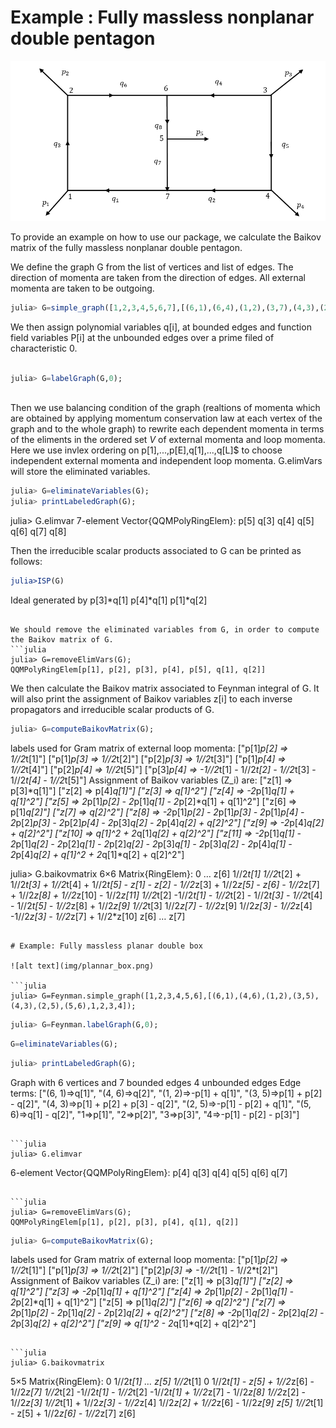 # Example : Fully massless nonplanar double pentagon

![alt text](img/non_plannar_double_pentagon.png)

To provide an example on how to use our package, we calculate the Baikov matrix of the fully massless nonplanar double pentagon. 

We define the graph G from the list of vertices and list of edges. The direction of momenta are taken from the direction  of edges. All external momenta are taken to be outgoing.

```julia
julia> G=simple_graph([1,2,3,4,5,6,7],[(6,1),(6,4),(1,2),(3,7),(4,3),(2,7),(5,6),(7,5),1,2,3,4,5]);
```

We then assign polynomial variables q[i],  at bounded edges and function field variables P[i] at the unbounded edges over a prime filed of characteristic 0.

```julia

julia> G=labelGraph(G,0);



```

Then we use balancing condition of the graph (realtions of momenta which are obtained by applying momentum conservation law at each vertex of the graph and to the whole graph) to rewrite each dependent momenta in terms of the eliments in the ordered set $V$ of external momenta and loop momenta. Here we use invlex ordering on p[1],...,p[E],q[1],...,q[L]$ to choose independent external momenta and independent loop momenta. G.elimVars will store the eliminated variables.

```julia
julia> G=eliminateVariables(G);
julia> printLabeledGraph(G);
```
julia> G.elimvar
7-element Vector{QQMPolyRingElem}:
 p[5]
 q[3]
 q[4]
 q[5]
 q[6]
 q[7]
 q[8]

Then the irreducible scalar products associated to G can be printed as follows:

```julia
julia>ISP(G)
```
Ideal generated by
  p[3]*q[1]
  p[4]*q[1]
  p[1]*q[2]
```

We should remove the eliminated variables from G, in order to compute the Baikov matrix of G.
```julia
julia> G=removeElimVars(G);
QQMPolyRingElem[p[1], p[2], p[3], p[4], p[5], q[1], q[2]]
```


We then calculate the Baikov matrix associated to Feynman integral of G. It will also print the assignment of Baikov variables z[i] to each inverse propagators and irreducible scalar products of G.

```julia
julia> G=computeBaikovMatrix(G);
```
labels used for Gram matrix of external loop momenta:
["p[1]*p[2] => 1//2*t[1]"]
["p[1]*p[3] => 1//2*t[2]"]
["p[2]*p[3] => 1//2*t[3]"]
["p[1]*p[4] => 1//2*t[4]"]
["p[2]*p[4] => 1//2*t[5]"]
["p[3]*p[4] => -1//2*t[1] - 1//2*t[2] - 1//2*t[3] - 1//2*t[4] - 1//2*t[5]"]
Assignment of Baikov variables (Z_i) are:
["z[1] => p[3]*q[1]"]
["z[2] => p[4]*q[1]"]
["z[3] => q[1]^2"]
["z[4] => -2*p[1]*q[1] + q[1]^2"]
["z[5] => 2*p[1]*p[2] - 2*p[1]*q[1] - 2*p[2]*q[1] + q[1]^2"]
["z[6] => p[1]*q[2]"]
["z[7] => q[2]^2"]
["z[8] => -2*p[1]*p[2] - 2*p[1]*p[3] - 2*p[1]*p[4] - 2*p[2]*p[3] - 2*p[2]*p[4] - 2*p[3]*q[2] - 2*p[4]*q[2] + q[2]^2"]
["z[9] => -2*p[4]*q[2] + q[2]^2"]
["z[10] => q[1]^2 + 2*q[1]*q[2] + q[2]^2"]
["z[11] => -2*p[1]*q[1] - 2*p[1]*q[2] - 2*p[2]*q[1] - 2*p[2]*q[2] - 2*p[3]*q[1] - 2*p[3]*q[2] - 2*p[4]*q[1] - 2*p[4]*q[2] + q[1]^2 + 2*q[1]*q[2] + q[2]^2"]

julia> G.baikovmatrix
6×6 Matrix{RingElem}:
 0                      …  z[6]
 1//2*t[1]                 1//2*t[2] + 1//2*t[3] + 1//2*t[4] + 1//2*t[5] - z[1] - z[2] - 1//2*z[3] + 1//2*z[5] - z[6] - 1//2*z[7] + 1//2*z[8] + 1//2*z[10] - 1//2*z[11]
 1//2*t[2]                 -1//2*t[1] - 1//2*t[2] - 1//2*t[3] - 1//2*t[4] - 1//2*t[5] - 1//2*z[8] + 1//2*z[9]
 1//2*t[3]                 1//2*z[7] - 1//2*z[9]
 1//2*z[3] - 1//2*z[4]     -1//2*z[3] - 1//2*z[7] + 1//2*z[10]
 z[6]                   …  z[7]
```

# Example: Fully massless planar double box 

![alt text](img/plannar_box.png)

```julia
julia> G=Feynman.simple_graph([1,2,3,4,5,6],[(6,1),(4,6),(1,2),(3,5),(4,3),(2,5),(5,6),1,2,3,4]);
```

```julia
julia> G=Feynman.labelGraph(G,0);
```

```julia
G=eliminateVariables(G);
```

```julia
julia> printLabeledGraph(G);
````
Graph with 6 vertices and 7 bounded edges 4 unbounded edges
Edge terms:
["(6, 1)=>q[1]", "(4, 6)=>q[2]", "(1, 2)=>-p[1] + q[1]", "(3, 5)=>p[1] + p[2] - q[2]", "(4, 3)=>p[1] + p[2] + p[3] - q[2]", "(2, 5)=>-p[1] - p[2] + q[1]", "(5, 6)=>q[1] - q[2]", "1=>p[1]", "2=>p[2]", "3=>p[3]", "4=>-p[1] - p[2] - p[3]"]
```

```julia
julia> G.elimvar
````
6-element Vector{QQMPolyRingElem}:
 p[4]
 q[3]
 q[4]
 q[5]
 q[6]
 q[7]
```

```julia
julia> G=removeElimVars(G);
QQMPolyRingElem[p[1], p[2], p[3], p[4], q[1], q[2]]
```

```julia
julia> G=computeBaikovMatrix(G);
```
labels used for Gram matrix of external loop momenta:
["p[1]*p[2] => 1//2*t[1]"]
["p[1]*p[3] => 1//2*t[2]"]
["p[2]*p[3] => -1//2*t[1] - 1//2*t[2]"]
Assignment of Baikov variables (Z_i) are:
["z[1] => p[3]*q[1]"]
["z[2] => q[1]^2"]
["z[3] => -2*p[1]*q[1] + q[1]^2"]
["z[4] => 2*p[1]*p[2] - 2*p[1]*q[1] - 2*p[2]*q[1] + q[1]^2"]
["z[5] => p[1]*q[2]"]
["z[6] => q[2]^2"]
["z[7] => 2*p[1]*p[2] - 2*p[1]*q[2] - 2*p[2]*q[2] + q[2]^2"]
["z[8] => -2*p[1]*q[2] - 2*p[2]*q[2] - 2*p[3]*q[2] + q[2]^2"]
["z[9] => q[1]^2 - 2*q[1]*q[2] + q[2]^2"]
```

```julia
julia> G.baikovmatrix
```
5×5 Matrix{RingElem}:
 0                      1//2*t[1]                                 …  z[5]
 1//2*t[1]              0                                            1//2*t[1] - z[5] + 1//2*z[6] - 1//2*z[7]
 1//2*t[2]              -1//2*t[1] - 1//2*t[2]                       -1//2*t[1] + 1//2*z[7] - 1//2*z[8]
 1//2*z[2] - 1//2*z[3]  1//2*t[1] + 1//2*z[3] - 1//2*z[4]            1//2*z[2] + 1//2*z[6] - 1//2*z[9]
 z[5]                   1//2*t[1] - z[5] + 1//2*z[6] - 1//2*z[7]     z[6]

```